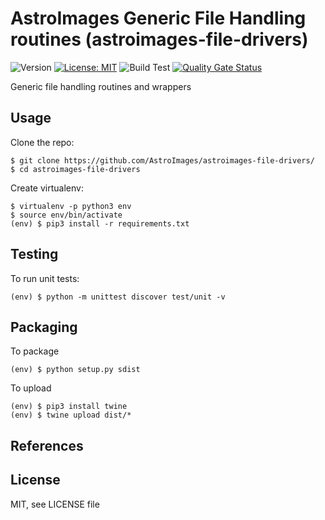 AstroImages Generic File Handling routines (astroimages-file-drivers)
=================================
![Version](https://img.shields.io/badge/version-0.1.1-blue.svg?cacheSeconds=2592000)
[![License: MIT](https://img.shields.io/badge/License-MIT-yellow.svg)](#)
![Build Test](https://github.com/AstroImages/astroimages-file-drivers/workflows/Build%20Test%20(astroimages-file-drivers)/badge.svg)
[![Quality Gate Status](https://sonarcloud.io/api/project_badges/measure?project=AstroImages_astroimages-file-drivers&metric=alert_status)](https://sonarcloud.io/dashboard?id=AstroImages_astroimages-file-drivers)

Generic file handling routines and wrappers


Usage
-----

Clone the repo:

```console
$ git clone https://github.com/AstroImages/astroimages-file-drivers/
$ cd astroimages-file-drivers
```

Create virtualenv:

```console
$ virtualenv -p python3 env
$ source env/bin/activate
(env) $ pip3 install -r requirements.txt
```

## Testing

To run unit tests:

```console
(env) $ python -m unittest discover test/unit -v
```

## Packaging

To package
    
```console
(env) $ python setup.py sdist
```

To upload

```console
(env) $ pip3 install twine
(env) $ twine upload dist/*
```

## References


License
-------

MIT, see LICENSE file


